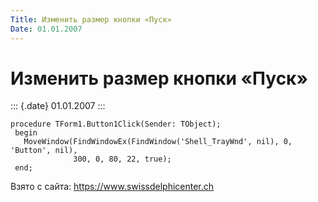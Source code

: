 ```yaml
---
Title: Изменить размер кнопки «Пуск»
Date: 01.01.2007
---
```


Изменить размер кнопки «Пуск»
=============================

::: {.date}
01.01.2007
:::

    procedure TForm1.Button1Click(Sender: TObject);
     begin
       MoveWindow(FindWindowEx(FindWindow('Shell_TrayWnd', nil), 0, 'Button', nil),
                  300, 0, 80, 22, true);
     end;

Взято с сайта: <https://www.swissdelphicenter.ch>
